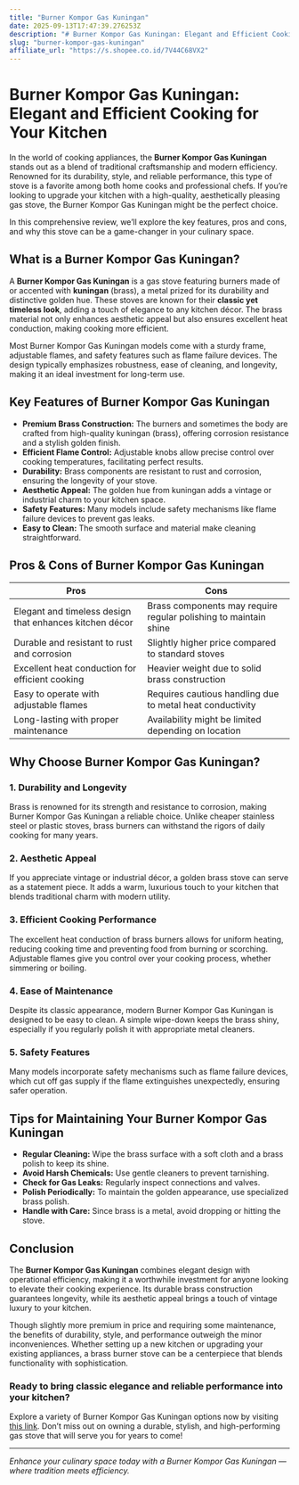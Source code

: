 ```yaml
---
title: "Burner Kompor Gas Kuningan"
date: 2025-09-13T17:47:39.276253Z
description: "# Burner Kompor Gas Kuningan: Elegant and Efficient Cooking for Your Kitchen..."
slug: "burner-kompor-gas-kuningan"
affiliate_url: "https://s.shopee.co.id/7V44C68VX2"
---
```

# Burner Kompor Gas Kuningan: Elegant and Efficient Cooking for Your Kitchen

In the world of cooking appliances, the **Burner Kompor Gas Kuningan** stands out as a blend of traditional craftsmanship and modern efficiency. Renowned for its durability, style, and reliable performance, this type of stove is a favorite among both home cooks and professional chefs. If you’re looking to upgrade your kitchen with a high-quality, aesthetically pleasing gas stove, the Burner Kompor Gas Kuningan might be the perfect choice.

In this comprehensive review, we’ll explore the key features, pros and cons, and why this stove can be a game-changer in your culinary space.

## What is a Burner Kompor Gas Kuningan?

A **Burner Kompor Gas Kuningan** is a gas stove featuring burners made of or accented with **kuningan** (brass), a metal prized for its durability and distinctive golden hue. These stoves are known for their **classic yet timeless look**, adding a touch of elegance to any kitchen décor. The brass material not only enhances aesthetic appeal but also ensures excellent heat conduction, making cooking more efficient.

Most Burner Kompor Gas Kuningan models come with a sturdy frame, adjustable flames, and safety features such as flame failure devices. The design typically emphasizes robustness, ease of cleaning, and longevity, making it an ideal investment for long-term use.

## Key Features of Burner Kompor Gas Kuningan

- **Premium Brass Construction:** The burners and sometimes the body are crafted from high-quality kuningan (brass), offering corrosion resistance and a stylish golden finish.
- **Efficient Flame Control:** Adjustable knobs allow precise control over cooking temperatures, facilitating perfect results.
- **Durability:** Brass components are resistant to rust and corrosion, ensuring the longevity of your stove.
- **Aesthetic Appeal:** The golden hue from kuningan adds a vintage or industrial charm to your kitchen space.
- **Safety Features:** Many models include safety mechanisms like flame failure devices to prevent gas leaks.
- **Easy to Clean:** The smooth surface and material make cleaning straightforward.

## Pros & Cons of Burner Kompor Gas Kuningan

| **Pros** | **Cons** |
|---|---|
| Elegant and timeless design that enhances kitchen décor | Brass components may require regular polishing to maintain shine |
| Durable and resistant to rust and corrosion | Slightly higher price compared to standard stoves |
| Excellent heat conduction for efficient cooking | Heavier weight due to solid brass construction |
| Easy to operate with adjustable flames | Requires cautious handling due to metal heat conductivity |
| Long-lasting with proper maintenance | Availability might be limited depending on location |

## Why Choose Burner Kompor Gas Kuningan?

### 1. Durability and Longevity

Brass is renowned for its strength and resistance to corrosion, making Burner Kompor Gas Kuningan a reliable choice. Unlike cheaper stainless steel or plastic stoves, brass burners can withstand the rigors of daily cooking for many years.

### 2. Aesthetic Appeal

If you appreciate vintage or industrial décor, a golden brass stove can serve as a statement piece. It adds a warm, luxurious touch to your kitchen that blends traditional charm with modern utility.

### 3. Efficient Cooking Performance

The excellent heat conduction of brass burners allows for uniform heating, reducing cooking time and preventing food from burning or scorching. Adjustable flames give you control over your cooking process, whether simmering or boiling.

### 4. Ease of Maintenance

Despite its classic appearance, modern Burner Kompor Gas Kuningan is designed to be easy to clean. A simple wipe-down keeps the brass shiny, especially if you regularly polish it with appropriate metal cleaners.

### 5. Safety Features

Many models incorporate safety mechanisms such as flame failure devices, which cut off gas supply if the flame extinguishes unexpectedly, ensuring safer operation.

## Tips for Maintaining Your Burner Kompor Gas Kuningan

- **Regular Cleaning:** Wipe the brass surface with a soft cloth and a brass polish to keep its shine.
- **Avoid Harsh Chemicals:** Use gentle cleaners to prevent tarnishing.
- **Check for Gas Leaks:** Regularly inspect connections and valves.
- **Polish Periodically:** To maintain the golden appearance, use specialized brass polish.
- **Handle with Care:** Since brass is a metal, avoid dropping or hitting the stove.

## Conclusion

The **Burner Kompor Gas Kuningan** combines elegant design with operational efficiency, making it a worthwhile investment for anyone looking to elevate their cooking experience. Its durable brass construction guarantees longevity, while its aesthetic appeal brings a touch of vintage luxury to your kitchen.

Though slightly more premium in price and requiring some maintenance, the benefits of durability, style, and performance outweigh the minor inconveniences. Whether setting up a new kitchen or upgrading your existing appliances, a brass burner stove can be a centerpiece that blends functionality with sophistication.

### Ready to bring classic elegance and reliable performance into your kitchen? 

Explore a variety of Burner Kompor Gas Kuningan options now by visiting [this link](https://s.shopee.co.id/7V44C68VX2). Don’t miss out on owning a durable, stylish, and high-performing gas stove that will serve you for years to come!

---

*Enhance your culinary space today with a Burner Kompor Gas Kuningan — where tradition meets efficiency.*